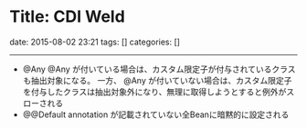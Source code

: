 Title: CDI Weld
==========
date: 2015-08-02 23:21
tags: []
categories: []
- - -
* @Any
@Any が付いている場合は、カスタム限定子が付与されているクラスも抽出対象になる。
一方、 @Any が付いていない場合は、カスタム限定子を付与したクラスは抽出対象外になり、無理に取得しようとすると例外がスローされる
* @@Default
annotation が記載されていない全Beanに暗黙的に設定される
